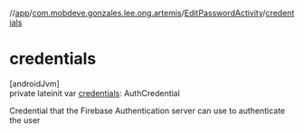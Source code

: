 //[app](../../../index.md)/[com.mobdeve.gonzales.lee.ong.artemis](../index.md)/[EditPasswordActivity](index.md)/[credentials](credentials.md)

# credentials

[androidJvm]\
private lateinit var [credentials](credentials.md): AuthCredential

Credential that the Firebase Authentication server can use to authenticate the user
